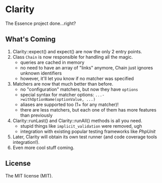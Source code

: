 # Clarity

The Essence project done...right?

## What's Coming

1. Clarity::expect() and expect() are now the only 2 entry points.
2. Class `Chain` is now responsible for handling all the magic.
    - queries are cached in memory
    - no need to have an array of "links" anymore, Chain just ignores unknown identifiers
    - however, it'll let you know if no matcher was specified
3. Matchers are now that much better than before.
    - no "configuration" matchers, but now they have `options`
    - special syntax for matcher options: `...->withOptionName(optionValue, ...)`
    - aliases are supported too (1+ for any matcher)!
    - there are less matchers, but each one of them has more features than previously
4. Clarity::runLast() and Clarity::runAll() methods is all you need.
    - stupid things like `implicit_validation` were removed, ugh
    - integration with existing popular testing frameworks like *PhpUnit*
5. Later, Clarity will obtain its own test runner (and code coverage tools integration!).
6. Even more cool stuff coming.

## License

The MIT license (MIT).
